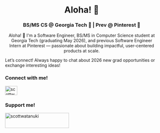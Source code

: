<h1 align="center">Aloha! 🌴</h1>
<h3 align="center">BS/MS CS @ Georgia Tech 🐝 | Prev @ Pinterest 📌</h3>

<p align="middle">Aloha! 🤙 I'm a Software Engineer, BS/MS in Computer Science student at Georgia Tech (graduating May 2026), and previous Software Engineer Intern at Pinterest — passionate about building impactful, user-centered products at scale.

Let’s connect! Always happy to chat about 2026 new grad opportunities or exchange interesting ideas!

<h3 align="left">Connect with me!</h3>
<p align="left">
<a href="https://linkedin.com/in/scottwatanuki" target="blank"><img align="center" src="https://raw.githubusercontent.com/rahuldkjain/github-profile-readme-generator/master/src/images/icons/Social/linked-in-alt.svg" alt="scottwatanuki" height="30" width="40" /></a>
</p>

<h3 align="left">Support me!</h3>
<p><a href="https://www.buymeacoffee.com/scottwatanuki"> <img align="left" src="https://cdn.buymeacoffee.com/buttons/v2/default-yellow.png" height="50" width="210" alt="scottwatanuki" /></a></p><br><br>
